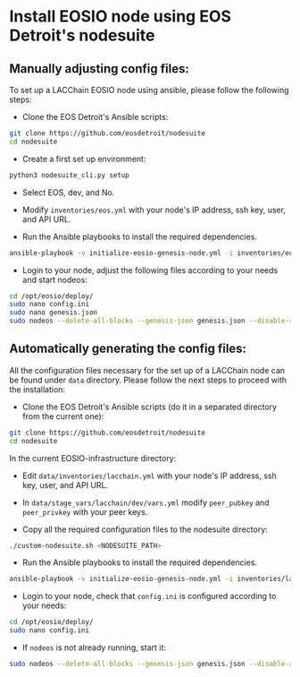 # Install EOSIO node using EOS Detroit's nodesuite

## Manually adjusting config files:

To set up a LACChain EOSIO node using ansible, please follow the following steps:

* Clone the EOS Detroit's Ansible scripts:

```bash
git clone https://github.com/eosdetroit/nodesuite
cd nodesuite
```

* Create a first set up environment:

```bash
python3 nodesuite_cli.py setup
```

* Select EOS, dev, and No.

* Modify ```inventories/eos.yml``` with your node's IP address, ssh key, user, and API URL.

* Run the Ansible playbooks to install the required dependencies.

```bash
ansible-playbook -v initialize-eosio-genesis-node.yml -i inventories/eos.yml -e "target=dev" -e "testnet_name=''"
```

* Login to your node, adjust the following files according to your needs and start nodeos:

```bash
cd /opt/eosio/deploy/
sudo nano config.ini
sudo nano genesis.json
sudo nodeos --delete-all-blocks --genesis-json genesis.json --disable-replay-opts --config-dir ./ --data-dir data/
```

## Automatically generating the config files:

All the configuration files necessary for the set up of a LACChain node can be found under `data` directory.
Please follow the next steps to proceed with the installation:

* Clone the EOS Detroit's Ansible scripts (do it in a separated directory from the current one):

```bash
git clone https://github.com/eosdetroit/nodesuite
cd nodesuite
```

In the current EOSIO-infrastructure directory:

* Edit `data/inventories/lacchain.yml` with your node's IP address, ssh key, user, and API URL.

* In `data/stage_vars/lacchain/dev/vars.yml` modify `peer_pubkey` and `peer_privkey` with your peer keys.

* Copy all the required configuration files to the nodesuite directory:

```bash
./custom-nodesuite.sh <NODESUITE_PATH>
```

* Run the Ansible playbooks to install the required dependencies.

```bash
ansible-playbook -v initialize-eosio-genesis-node.yml -i inventories/lacchain.yml -e "target=dev" -e "testnet_name=''"
```

* Login to your node, check that `config.ini` is configured according to your needs:

```bash
cd /opt/eosio/deploy/
sudo nano config.ini
```

* If `nodeos` is not already running, start it:

```bash
sudo nodeos --delete-all-blocks --genesis-json genesis.json --disable-replay-opts --config-dir ./ --data-dir data/
```
